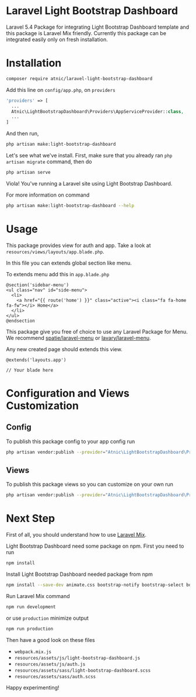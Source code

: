 # Laravel Light Bootstrap Dashboard
Laravel 5.4 Package for integrating Light Bootstrap Dashboard template and this package is Laravel Mix friendly. Currently this package can be integrated easily only on fresh installation.

# Installation
```bash
composer require atnic/laravel-light-bootstrap-dashboard
```
Add this line on ```config/app.php```, on  ```providers```
```php
'providers' => [
  ...
  Atnic\LightBootstrapDashboard\Providers\AppServiceProvider::class,
  ...
]
```
And then run,
```bash
php artisan make:light-bootstrap-dashboard
```
Let's see what we've install. First, make sure that you already ran ```php artisan migrate``` command, then do
```bash
php artisan serve
```
Viola! You've running a Laravel site using Light Bootstrap Dashboard.

For more information on command
```bash
php artisan make:light-bootstrap-dashboard --help
```

# Usage
This package provides view for auth and app. Take a look at ```resources/views/layouts/app.blade.php```.

In this file you can extends global section like menu.

To extends menu add this in ```app.blade.php```
```blade
@section('sidebar-menu')
<ul class="nav" id="side-menu">
  <li>
    <a href="{{ route('home') }}" class="active"><i class="fa fa-home fa-fw"></i> Home</a>
  </li>
</ul>
@endsection
```

This package give you free of choice to use any Laravel Package for Menu. We recommend [spatie/laravel-menu](https://github.com/spatie/laravel-menu) or [lavary/laravel-menu](https://github.com/lavary/laravel-menu).

Any new created page should extends this view.
```blade
@extends('layouts.app')

// Your blade here
```

# Configuration and Views Customization
## Config
To publish this package config to your app config run
```bash
php artisan vendor:publish --provider="Atnic\LightBootstrapDashboard\Providers\AppServiceProvider" --tag="config"
```
## Views
To publish this package views so you can customize on your own run
```bash
php artisan vendor:publish --provider="Atnic\LightBootstrapDashboard\Providers\AppServiceProvider" --tag="views"
```

# Next Step
First of all, you should understand how to use [Laravel Mix](https://laravel.com/docs/5.4/mix).

Light Bootstrap Dashboard need some package on npm. First you need to run
```bash
npm install
```

Install Light Bootstrap Dashboard needed package from npm
```bash
npm install --save-dev animate.css bootstrap-notify bootstrap-select bootstrap-switch chartist flatui-radiocheck font-awesome pixeden-stroke-7-icon
```

Run Laravel Mix command
```bash
npm run development
```
or use ```production``` minimize output
```bash
npm run production
```

Then have a good look on these files
- ```webpack.mix.js```
- ```resources/assets/js/light-bootstrap-dashboard.js```
- ```resources/assets/js/auth.js```
- ```resources/assets/sass/light-bootstrap-dashboard.scss```
- ```resources/assets/sass/auth.scss```

Happy experimenting!
